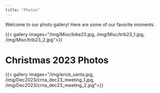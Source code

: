 ```yaml
---
title: "Photos"
---
```


Welcome to our photo gallery! Here are some of our favorite moments.


{{< gallery images="/img/Misc/bike23.jpg, /img/Misc/trib23_1.jpg, /img/Misc/trib23_2.jpg">}}


# Christmas 2023 Photos
{{< gallery images="/img/erick_santa.jpg, /img/Dec2023/crna_dec23_meeting_1.jpg, /img/Dec2023/crna_dec23_meeting_2.jpg">}}

